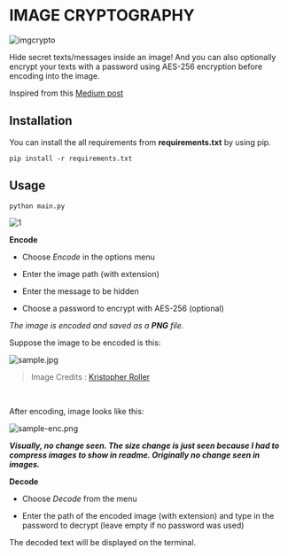 ﻿# IMAGE CRYPTOGRAPHY
  

![imgcrypto](https://user-images.githubusercontent.com/54276661/120526625-05686c00-c3f7-11eb-9102-9274ec67b2e1.PNG)



Hide secret texts/messages inside an image! And  you can also optionally encrypt your texts with a password using AES-256 encryption before encoding into the image.


Inspired from this [Medium post](https://medium.com/better-programming/image-steganography-using-python-2250896e48b9)

 

## Installation

You can install the all requirements from **requirements.txt** by using pip.

`pip install -r requirements.txt` 

## Usage

`python main.py`

![1](https://user-images.githubusercontent.com/54276661/120528533-33e74680-c3f9-11eb-8aa1-ffaf1863075b.PNG)

**Encode**

- Choose *Encode* in the options menu

- Enter the image path (with extension)

- Enter the message to be hidden

- Choose a password to encrypt with AES-256 (optional)
  
<em>The image is encoded and saved as a ***PNG*** file.</em>

  Suppose the image to be encoded is this:

 ![sample.jpg](https://images.unsplash.com/photo-1468276311594-df7cb65d8df6?ixlib=rb-1.2.1&ixid=MnwxMjA3fDB8MHxwaG90by1wYWdlfHx8fGVufDB8fHx8&auto=format&fit=crop&w=750&q=80)

> Image Credits : [Kristopher Roller](https://unsplash.com/@krisroller)

<br>

After encoding, image looks like this:

![sample-enc.png](https://user-images.githubusercontent.com/54276661/120529596-46ae4b00-c3fa-11eb-82fe-3938dd0739aa.png)

***Visually, no change seen. The size change is just seen because I had to compress images to show in readme. Originally no change seen in images.***

**Decode**

- Choose *Decode* from the menu

- Enter the path of the encoded image (with extension) and type in the password to decrypt (leave empty if no password was used)
  

The decoded text will be displayed on the terminal.